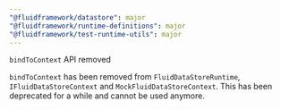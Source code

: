 ```yaml
---
"@fluidframework/datastore": major
"@fluidframework/runtime-definitions": major
"@fluidframework/test-runtime-utils": major
---
```


`bindToContext` API removed

`bindToContext` has been removed from `FluidDataStoreRuntime`, `IFluidDataStoreContext` and `MockFluidDataStoreContext`. This has been deprecated for a while and cannot be used anymore.
